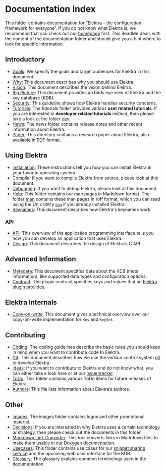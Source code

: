 # Documentation Index

This folder contains documentation for “Elektra – the configuration framework for everyone”. If you do not know what Elektra is, we recommend that you check out our [homepage](https://www.libelektra.org/home) first. This ReadMe deals with the content of the documentation folder and should give you a hint where to look for specific information.

## Introductory

- [Goals](GOALS.md): We specify the goals and target audiences for Elektra in this document.
- [Why](WHY.md): This document describes why you should use Elektra.
- [Vision](VISION.md): This document describes the vision behind Elektra.
- [Big Picture](BIGPICTURE.md): This document provides an birds eye view of Elektra and the key database (KDB).
- [Security](SECURITY.md): This guideline shows how Elektra handles security concerns.
- [Tutorials](tutorials): The tutorials folder provides various **user related tutorials**. If you are interested in **developer related tutorials** instead, then please take a look at the folder [dev](dev).
- [News](news): The news folder contains release notes and other recent information about Elektra.
- [Paper](paper): This directory contains a research paper about Elektra, also available in [PDF](http://joss.theoj.org/papers/10.21105/joss.00044) format.

## Using Elektra

- [Installation](INSTALL.md): These instructions tell you how you can install Elektra in your favorite operating system.
- [Compile](COMPILE.md): If you want to compile Elektra from source, please look at this document.
- [Debugging](DEBUGGING.md): If you want to debug Elektra, please look at this document.
- [Help](help): This folder contains our man pages in Markdown format. The folder [man](man) contains these man pages in roff format, which you can read using the Unix utility [`man`](https://en.wikipedia.org/wiki/Man_page) if you already installed Elektra.
- [Keynames](KEYNAMES.md): This document describes how Elektra's keynames work.

### API

- [API](API.md): This overview of the application programming interface tells you how you can develop an application that uses Elektra.
- [Design](DESIGN.md): This document describes the design of Elektra’s C API.

## Advanced Information

- [Metadata](METADATA.ini): This document specifies data about the KDB (meta information), like supported data types and configuration options.
- [Contract](CONTRACT.ini): The plugin contract specifies keys and values that an [Elektra plugin](../src/plugins) provides.

## Elektra Internals

- [Copy-on-write](contrib/copy_on_write.md): This document gives a technical overview over our copy-on-write implementation for `Key` and `KeySet`.

## Contributing

- [Coding](CODING.md): The coding guidelines describe the basic rules you should keep in mind when you want to contribute code to Elektra.
- [Git](Git.md): This document describes how we use the version control system [git](https://git-scm.com) to develop Elektra.
- [Ideas](IDEAS.md): If you want to contribute to Elektra and do not know what, you can either take a look here or at our [issue tracker](http://libelektra.org/issues).
- [ToDo](todo): This folder contains various ToDo items for future releases of Elektra.
- [Authors](AUTHORS.md): This file lists information about Elektra’s authors.

## Other

- [Images](images): The images folder contains logos and other promotional material.
- [Decisions](decisions): If you are interested in why Elektra uses a certain technology or strategy, then please check out the documents in this folder.
- [Markdown Link Converter](markdownlinkconverter/README.md): This tool converts links in Markdown files to make them usable in our [Doxygen documentation](https://doc.libelektra.org/api/latest/html).
- [Usecases](usecases): This folder contains use cases for our [snippet sharing service](https://www.libelektra.org/auth/login) and the upcoming web user interface for the KDB.
- [Glossary](help/elektra-glossary.md): The glossary explains common terminology used in the documentation.
